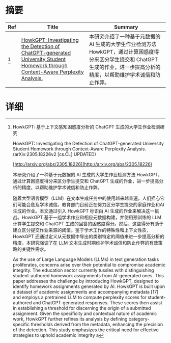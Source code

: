 # 摘要

| Ref | Title | Summary |
| --- | --- | --- |
| [^1] | [HowkGPT: Investigating the Detection of ChatGPT-generated University Student Homework through Context-Aware Perplexity Analysis.](http://arxiv.org/abs/2305.18226) | 本研究介绍了一种基于元数据的 AI 生成的大学生作业检测方法 HowkGPT，通过计算困惑度得分来区分学生提交和 ChatGPT 生成的作业，进一步提高分析的精度，以帮助维护学术诚信和防止作弊。 |

# 详细

[^1]: HowkGPT: 基于上下文感知困惑度分析的 ChatGPT 生成的大学生作业检测研究

    HowkGPT: Investigating the Detection of ChatGPT-generated University Student Homework through Context-Aware Perplexity Analysis. (arXiv:2305.18226v2 [cs.CL] UPDATED)

    [http://arxiv.org/abs/2305.18226](http://arxiv.org/abs/2305.18226)

    本研究介绍了一种基于元数据的 AI 生成的大学生作业检测方法 HowkGPT，通过计算困惑度得分来区分学生提交和 ChatGPT 生成的作业，进一步提高分析的精度，以帮助维护学术诚信和防止作弊。

    

    随着大型语言模型（LLM）在文本生成任务中的使用越来越普遍，人们担心它们可能会危及学术诚信。教育部门目前正在努力区分学生提交的家庭作业和AI生成的作业。本文通过引入 HowkGPT 标识由 AI 生成的作业来解决这一挑战。HowkGPT 基于一组学术作业和相应元数据构建，并使用预训练的 LLM 计算学生提交和 ChatGPT 生成的回答的困惑度得分。然后，这些得分有助于建立区分提交作业来源的阈值。鉴于学术工作的特殊性和上下文性质，HowkGPT 还通过定义从元数据中导出的类别特定的阈值来进一步提高分析的精度。本研究强调了在 LLM 文本生成时期维护学术诚信和防止作弊的有效策略的关键性需求。

    As the use of Large Language Models (LLMs) in text generation tasks proliferates, concerns arise over their potential to compromise academic integrity. The education sector currently tussles with distinguishing student-authored homework assignments from AI-generated ones. This paper addresses the challenge by introducing HowkGPT, designed to identify homework assignments generated by AI. HowkGPT is built upon a dataset of academic assignments and accompanying metadata [17] and employs a pretrained LLM to compute perplexity scores for student-authored and ChatGPT-generated responses. These scores then assist in establishing a threshold for discerning the origin of a submitted assignment. Given the specificity and contextual nature of academic work, HowkGPT further refines its analysis by defining category-specific thresholds derived from the metadata, enhancing the precision of the detection. This study emphasizes the critical need for effective strategies to uphold academic integrity a
    

